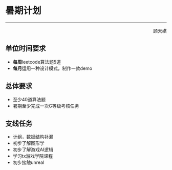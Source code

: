 &emsp;
# 暑期计划

----
<p align="right">顾天祺<p/>

## 单位时间要求
- **每周**leetcode算法题5道
- **每月**运用一种设计模式，制作一款demo
## 总体要求
- 至少40道算法题
- 暑期至少完成一次G等级考核任务
## 支线任务
- 计组，数据结构补漏
- 初步了解图形学
- 初步了解游戏AI逻辑
- 学习tx游戏学院课程
- 初步接触unreal
